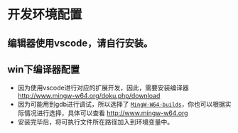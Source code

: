 # 开发环境配置
## 编辑器使用vscode，请自行安装。

## win下编译器配置
* 因为使用vscode进行对应的扩展开发，因此，需要安装编译器 http://www.mingw-w64.org/doku.php/download
* 因为可能用到gdb进行调试，所以选择了 [`MingW-W64-builds`](http://www.mingw-w64.org/doku.php/download/mingw-builds)，你也可以根据实际情况进行选择，具体可以查看 http://www.mingw-w64.org
* 安装完毕后，将可执行文件所在路径加入到环境变量中。
